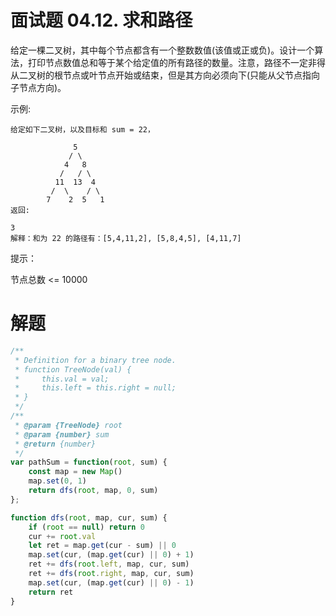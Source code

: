# 面试题 04.12. 求和路径
给定一棵二叉树，其中每个节点都含有一个整数数值(该值或正或负)。设计一个算法，打印节点数值总和等于某个给定值的所有路径的数量。注意，路径不一定非得从二叉树的根节点或叶节点开始或结束，但是其方向必须向下(只能从父节点指向子节点方向)。

示例:
```
给定如下二叉树，以及目标和 sum = 22，

              5
             / \
            4   8
           /   / \
          11  13  4
         /  \    / \
        7    2  5   1
返回:

3
解释：和为 22 的路径有：[5,4,11,2], [5,8,4,5], [4,11,7]
```
提示：

节点总数 <= 10000

# 解题
```js
/**
 * Definition for a binary tree node.
 * function TreeNode(val) {
 *     this.val = val;
 *     this.left = this.right = null;
 * }
 */
/**
 * @param {TreeNode} root
 * @param {number} sum
 * @return {number}
 */
var pathSum = function(root, sum) {
    const map = new Map()
    map.set(0, 1)
    return dfs(root, map, 0, sum)
};

function dfs(root, map, cur, sum) {
    if (root == null) return 0
    cur += root.val
    let ret = map.get(cur - sum) || 0
    map.set(cur, (map.get(cur) || 0) + 1)
    ret += dfs(root.left, map, cur, sum)
    ret += dfs(root.right, map, cur, sum)
    map.set(cur, (map.get(cur) || 0) - 1)
    return ret
}
```